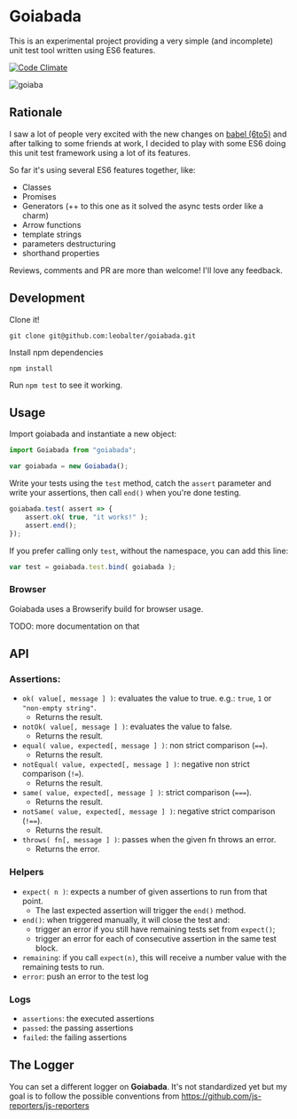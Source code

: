 # Goiabada

This is an experimental project providing a very simple (and incomplete) unit test tool written using ES6 features.

[![Code Climate](https://codeclimate.com/github/leobalter/goiabada/badges/gpa.svg)](https://codeclimate.com/github/leobalter/goiabada)

![goiaba](https://cloud.githubusercontent.com/assets/301201/6330134/e3237ddc-bb43-11e4-89c1-169637aa7108.jpg)

## Rationale

I saw a lot of people very excited with the new changes on [babel (6to5)](https://babeljs.io/) and after talking to some friends at work, I decided to play with some ES6 doing this unit test framework using a lot of its features.

So far it's using several ES6 features together, like:

- Classes
- Promises
- Generators (++ to this one as it solved the async tests order like a charm)
- Arrow functions
- template strings
- parameters destructuring
- shorthand properties

Reviews, comments and PR are more than welcome! I'll love any feedback.

## Development

Clone it!

```
git clone git@github.com:leobalter/goiabada.git
```

Install npm dependencies

```
npm install
```

Run `npm test` to see it working.

## Usage

Import goiabada and instantiate a new object:

```js
import Goiabada from "goiabada";

var goiabada = new Goiabada();
```

Write your tests using the `test` method, catch the `assert` parameter and write your assertions, then call `end()` when you're done testing.

```js
goiabada.test( assert => {
    assert.ok( true, "it works!" );
    assert.end();
});
```

If you prefer calling only `test`, without the namespace, you can add this line:

```js
var test = goiabada.test.bind( goiabada );
```

### Browser

Goiabada uses a Browserify build for browser usage.

TODO: more documentation on that

## API

### Assertions:

- `ok( value[, message ] )`: evaluates the value to true. e.g.: `true`, `1` or `"non-empty string"`.
  - Returns the result.
- `notOk( value[, message ] )`: evaluates the value to false.
  - Returns the result.
- `equal( value, expected[, message ] )`: non strict comparison (`==`).
  - Returns the result.
- `notEqual( value, expected[, message ] )`: negative non strict comparison (`!=`).
  - Returns the result.
- `same( value, expected[, message ] )`: strict comparison (`===`).
  - Returns the result.
- `notSame( value, expected[, message ] )`: negative strict comparison (`!==`).
  - Returns the result.
- `throws( fn[, message ] )`: passes when the given fn throws an error.
  - Returns the error.

### Helpers

- `expect( n )`: expects a number of given assertions to run from that point.
  - The last expected assertion will trigger the `end()` method.
- `end()`: when triggered manually, it will close the test and:
  - trigger an error if you still have remaining tests set from `expect()`;
  - trigger an error for each of consecutive assertion in the same test block.
- `remaining`: if you call `expect(n)`, this will receive a number value with the remaining tests to run.
- `error`: push an error to the test log

### Logs

- `assertions`: the executed assertions
- `passed`: the passing assertions
- `failed`: the failing assertions

## The Logger

You can set a different logger on **Goiabada**. It's not standardized yet but my goal is to follow the possible conventions from https://github.com/js-reporters/js-reporters
